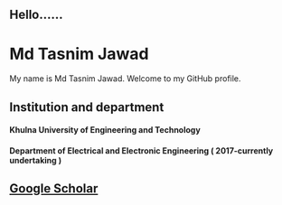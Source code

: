 ## Hello......

<!--
**006jawad/006jawad** is a ✨ _special_ ✨ repository because its `README.md` (this file) appears on your GitHub profile.

Here are some ideas to get you started:

- 🔭 I’m currently working on the application of Swin-Transformer.


- 🌱 I’m currently learning Django.



- 👯 I’m looking to collaborate on ...
- 🤔 I’m looking for help with ...
- 💬 Ask me about ...
- 📫 How to reach me: <https://www.facebook.com/jawad.eee06.17>
- 😄 Pronouns: ...
- ⚡ Fun fact: I also love music and I can play the guitar.
-->


# Md Tasnim Jawad


My name is Md Tasnim Jawad. Welcome to my GitHub profile.


## Institution and department
#### Khulna University of Engineering and Technology
#### Department of Electrical and Electronic Engineering ( 2017-currently undertaking )


## [Google Scholar](https://scholar.google.com/citations?view_op=list_works&hl=en&user=6VOwVbwAAAAJ)

